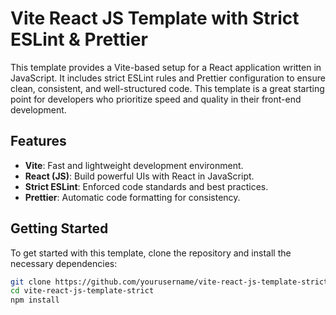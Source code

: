# Vite React JS Template with Strict ESLint & Prettier

This template provides a Vite-based setup for a React application written in JavaScript. It includes strict ESLint rules and Prettier configuration to ensure clean, consistent, and well-structured code. This template is a great starting point for developers who prioritize speed and quality in their front-end development.

## Features

- **Vite**: Fast and lightweight development environment.
- **React (JS)**: Build powerful UIs with React in JavaScript.
- **Strict ESLint**: Enforced code standards and best practices.
- **Prettier**: Automatic code formatting for consistency.

## Getting Started

To get started with this template, clone the repository and install the necessary dependencies:

```bash
git clone https://github.com/yourusername/vite-react-js-template-strict.git
cd vite-react-js-template-strict
npm install
